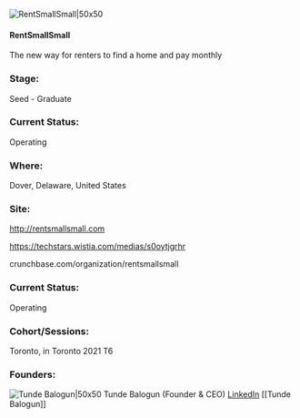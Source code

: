 

![RentSmallSmall|50x50](https://apimg.techstars.com/connect/images/image_files/61f9950b898a6f01c938d945/original/WhatsApp_Image_2022-02-01_at_21.13.37.jpeg)

#### RentSmallSmall
The new way for renters to find a home and pay monthly

### Stage: 
Seed - Graduate 

### Current Status: 
Operating

### Where:
Dover, Delaware, United States

### Site:
http://rentsmallsmall.com

https://techstars.wistia.com/medias/s0oytjgrhr

crunchbase.com/organization/rentsmallsmall

### Current Status: 
Operating

### Cohort/Sessions: 
Toronto, in Toronto 2021 T6

### Founders: 

![Tunde Balogun|50x50](https://apimg.techstars.com/connect/images/image_files/616cf8a42b09a50008b4b986/original/WhatsApp_Image_2021-10-13_at_15.26.44.jpeg) Tunde Balogun (Founder & CEO) [LinkedIn](https://linkedin.com/in/tunde-daniel-balogun-2503116b) [[Tunde Balogun]]


